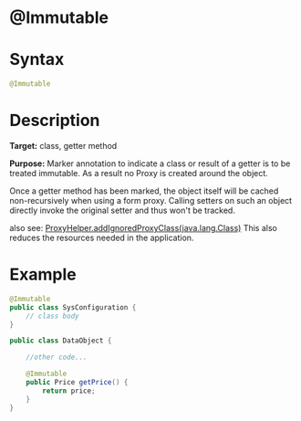 # @Immutable

# Syntax

```java
@Immutable
```

# Description

**Target:** class, getter method

**Purpose:** Marker annotation to indicate a class or result of a getter is to be treated immutable. As a result no Proxy is created around the object.

Once a getter method has been marked, the object itself will be cached non-recursively when using a form proxy.
Calling setters on such an object directly invoke the original setter and thus won't be tracked. 

also see: [ProxyHelper.addIgnoredProxyClass(java.lang.Class)](https://www.zkoss.org/javadoc/latest/zk/org/zkoss/bind/proxy/ProxyHelper.html#addIgnoredProxyClass%28java.lang.Class%29)
This also reduces the resources needed in the application. 

# Example

```java
@Immutable
public class SysConfiguration {
	// class body
}
```

```java
public class DataObject {

    //other code...

    @Immutable
	public Price getPrice() {
		return price;
	}
}
```

